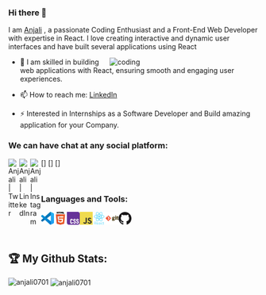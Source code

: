 ### Hi there 👋
I am [Anjali](https://github.com/anjalisharma122) , a passionate Coding Enthusiast and a Front-End Web Developer with expertise in React. I love creating interactive and dynamic user interfaces and have built several applications using React

<img align="right" alt="coding" width="300" src="https://user-images.githubusercontent.com/101390725/190355324-a0e8b36a-6c23-46df-93b2-aa01c7dddd24.gif">


- 🌱 I am skilled in building web applications with React, ensuring smooth and engaging user experiences.
- 📫 How to reach me: 
    [LinkedIn](https://www.linkedin.com/in/anjali-sharma-588145289/)

- ⚡ Interested in Internships as a Software Developer and Build amazing application for your Company.

### We can have chat at any social platform:



[<img align="left" alt="Anjali | Twitter" width="22px" src="https://cdn.jsdelivr.net/npm/simple-icons@v3/icons/twitter.svg" />]
[<img align="left" alt="Anjali | LinkedIn" width="22px" src="https://cdn.jsdelivr.net/npm/simple-icons@v3/icons/linkedin.svg" />]
[<img align="left" alt="Anjali | Instagram" width="22px" src="https://cdn.jsdelivr.net/npm/simple-icons@v3/icons/instagram.svg" />]

<br />


### Languages and Tools:

<img align="left" alt="Visual Studio Code" width="26px" src="https://raw.githubusercontent.com/github/explore/80688e429a7d4ef2fca1e82350fe8e3517d3494d/topics/visual-studio-code/visual-studio-code.png" />
<img align="left" alt="HTML5" width="26px" src="https://raw.githubusercontent.com/github/explore/80688e429a7d4ef2fca1e82350fe8e3517d3494d/topics/html/html.png" />
<img align="left" alt="CSS3" width="26px" src="https://raw.githubusercontent.com/github/explore/80688e429a7d4ef2fca1e82350fe8e3517d3494d/topics/css/css.png" />
<img align="left" alt="JavaScript" width="26px" src="https://raw.githubusercontent.com/github/explore/80688e429a7d4ef2fca1e82350fe8e3517d3494d/topics/javascript/javascript.png" />
<img align="left" alt="React" width="26px" src="https://raw.githubusercontent.com/devicons/devicon/master/icons/react/react-original-wordmark.svg" />
<img align="left" alt="Git" width="26px" src="https://raw.githubusercontent.com/github/explore/80688e429a7d4ef2fca1e82350fe8e3517d3494d/topics/git/git.png" />
<img align="left" alt="GitHub" width="26px" src="https://raw.githubusercontent.com/github/explore/78df643247d429f6cc873026c0622819ad797942/topics/github/github.png" />

<br />
<br />
<br />

## :trophy:  My Github Stats:
<p><img align="left" src="https://github-readme-stats.vercel.app/api/top-langs?username=anjali0701&show_icons=true&locale=en&layout=compact" alt="anjali0701" /></p>

<p>&nbsp;<img align="center" src="https://github-readme-stats.vercel.app/api?username=anjali0701&show_icons=true&locale=en" alt="anjali0701" /></p>



<!--
**anjalii0701/anjalii0701** is a ✨ _special_ ✨ repository because its `README.md` (this file) appears on your GitHub profile.

Here are some ideas to get you started:

- 🔭 I’m currently working on ...
- 🌱 I’m currently learning ...
- 👯 I’m looking to collaborate on ...
- 🤔 I’m looking for help with ...
- 💬 Ask me about ...
- 📫 How to reach me: ...
- 😄 Pronouns: ...
- ⚡ Fun fact: ...
-->

